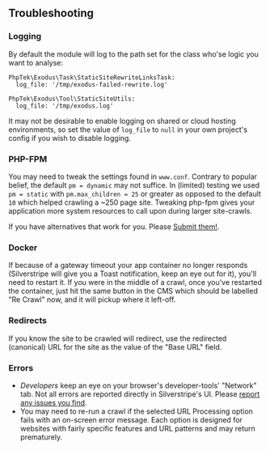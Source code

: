 ## Troubleshooting

### Logging

By default the module will log to the path set for the class who'se logic you want to analyse:

```
PhpTek\Exodus\Task\StaticSiteRewriteLinksTask:
  log_file: '/tmp/exodus-failed-rewrite.log'

PhpTek\Exodus\Tool\StaticSiteUtils:
  log_file: '/tmp/exodus.log'
```

It may not be desirable to enable logging on shared or cloud hosting environments, so set the value of `log_file` to `null` in your own project's config if you wish to disable logging.

### PHP-FPM

You may need to tweak the settings found in `www.conf`. Contrary to popular belief, the default `pm = dynamic` may not suffice. In (limited) testing we used `pm = static` with `pm.max_children = 25` or greater as opposed to the default `10` which helped crawling a ~250 page site. Tweaking php-fpm gives your application more system resources to call upon during larger site-crawls.

If you have alternatives that work for you. Please [Submit them!](https://github.com/phptek/silverstripe-exodus/issues).

### Docker

If because of a gateway timeout your app container no longer responds (Silverstripe will give you a Toast notification, keep an eye out for it), you'll need to restart it. If you were in the middle of a crawl, once you've restarted the container, just hit the same button in the CMS which should be labelled "Re Crawl" now, and it will pickup where it left-off.

### Redirects

If you know the site to be crawled will redirect, use the redirected (canonical) URL for the site as the value of the "Base URL" field.

### Errors

* _Developers_ keep an eye on your browser's developer-tools' "Network" tab. Not all errors are reported directly in Silverstripe's UI. Please [report any issues you find](https://github.com/phptek/silverstripe-exodus/issues).  
* You may need to re-run a crawl if the selected URL Processing option fails with an on-screen error message. Each option is designed for websites with fairly specific features and URL patterns and may return prematurely.
